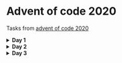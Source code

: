 # Advent of code 2020

Tasks from [advent of code 2020](https://adventofcode.com/2020)

<details>
<summary><b>Day 1</b></summary>

**Task:** Specifically, they need you to find the two entries that sum to 2020 and then multiply those two numbers
together.

**Solution:** Function [`findTwoEntriesForSum`](src/main/kotlin/com/rombe/advnt/of/code/year2020/day1/ReportParser.kt)
</details>

<details>
<summary><b>Day 2</b></summary>

**Task (first part):** Each line gives the password policy and then the password. The password policy indicates the
lowest and highest number of times a given letter must appear for the password to be valid.
**How many passwords are valid?**

**Task (second part):** Each policy actually describes two positions in the password, where 1 means the first character,
2 means the second character, and so on. (policies have no concept of "index zero") Exactly one of these positions must
contain the given letter. Other occurrences of the letter are irrelevant for the purposes of policy enforcement.
**How many passwords are valid according to the new interpretation of the policies?**

**Solution:** Simple extension function
[`String.toPasswordPolicy`](src/main/kotlin/com/rombe/advnt/of/code/year2020/day2/PasswordPolicyParser.kt) for parsing
password policy. For password validation by policy used properties `PasswordPolicy.isLetterInRange`
and `PasswordPolicy.isLetterOnPositions` in
file [`PasswordPolicyValidators.kt`](src/main/kotlin/com/rombe/advnt/of/code/year2020/day2/PasswordPolicyValidators.kt).
</details>

<details>
<summary><b>Day 3</b></summary>

**Task (first part):** Starting at the top-left corner of your map and following a slope of right 3 and down 1, how many
trees would you encounter?

**Task (second part):** Determine the number of trees you would encounter if, for each of the following slopes, you
start at the top-left corner and traverse the map all the way to the bottom:

* Right 1, down 1.
* Right 3, down 1. (This direction already checked in first part)
* Right 5, down 1.
* Right 7, down 1.
* Right 1, down 2.

**What do you get if you multiply together the number of trees encountered on each of the listed slopes?**

**Solution:** Function [`findTreesAmount`](src/main/kotlin/com/rombe/advnt/of/code/year2020/day3/Navigation.kt). For
change navigation direction use class
[`NavigationData`](src/main/kotlin/com/rombe/advnt/of/code/year2020/day3/NavigationData.kt)
</details>